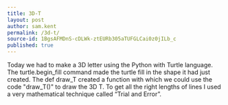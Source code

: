 ```yaml
---
title: 3D-T
layout: post
author: sam.kent
permalink: /3d-t/
source-id: 1BgsAFMDnS-cDLWk-ztEURb305aTUFGLCai0z0jILb_c
published: true
---
```

Today we had to make a 3D letter using the Python with Turtle language. The turtle.begin_fill command made the turtle fill in the shape it had just created. The def draw_T created a function with which we could use the code "draw_T()" to draw the 3D T. To get all the right lengths of lines I used a very mathematical technique called “Trial and Error”. 

